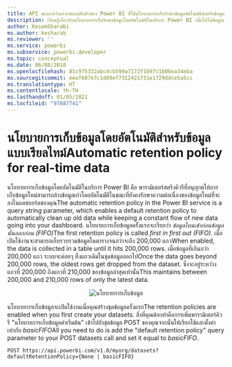 ```yaml
---
title: API ของการวิเคราะห์แบบฝังตัวของ Power BI ที่ใช้นโยบายการเก็บรักษาข้อมูลอัตโนมัติสำหรับข้อมูลแบบเรียลไทม์เพื่อให้ได้ข้อมูลเชิงลึก BI แบบฝังตัวที่ดีขึ้น
description: เรียนรู้เกี่ยวกับนโยบายการเก็บรักษาข้อมูลโดยอัตโนมัติในบริการ Power BI เพื่อให้ได้ข้อมูลเชิงลึก BI แบบฝังที่ดีขึ้นโดยใช้การวิเคราะห์แบบฝังตัวของ Power BI
author: KesemSharabi
ms.author: kesharab
ms.reviewer: ''
ms.service: powerbi
ms.subservice: powerbi-developer
ms.topic: conceptual
ms.date: 06/08/2018
ms.openlocfilehash: 81c975332abc4cb599a7172f1697c1b06ea34eba
ms.sourcegitcommit: eeaf607e7c1d89ef7312421731e1729ddce5a5cc
ms.translationtype: HT
ms.contentlocale: th-TH
ms.lasthandoff: 01/05/2021
ms.locfileid: "97887741"
---
```

# <a name="automatic-retention-policy-for-real-time-data"></a><span data-ttu-id="eb092-104">นโยบายการเก็บข้อมูลโดยอัตโนมัติสำหรับข้อมูลแบบเรียลไทม์</span><span class="sxs-lookup"><span data-stu-id="eb092-104">Automatic retention policy for real-time data</span></span>

<span data-ttu-id="eb092-105">นโยบายการเก็บข้อมูลโดยอัตโนมัติในบริการ Power BI คือ พารามิเตอร์สตริงคิวรีที่อนุญาตให้การเก็บข้อมูลใหม่สามารถล้างข้อมูลเก่าโดยอัตโนมัติในขณะที่ยังคงรักษาความต่อเนื่องของข้อมูลใหม่ที่จะลงในแดชบอร์ดของคุณ</span><span class="sxs-lookup"><span data-stu-id="eb092-105">The automatic retention policy in the Power BI service is a query string parameter, which enables a default retention policy to automatically clean up old data while keeping a constant flow of new data going into your dashboard.</span></span> <span data-ttu-id="eb092-106">นโยบายการเก็บข้อมูลครั้งแรกจะเรียกว่า *ข้อมูลไหนเข้าก่อนข้อมูลนั้นออกก่อน (FIFO)*</span><span class="sxs-lookup"><span data-stu-id="eb092-106">The first retention policy is called *first in first out (FIFO)*.</span></span> <span data-ttu-id="eb092-107">เมื่อเปิดใช้งานจะสามารถเก็บรวบรวมข้อมูลในตารางจนกว่าจะถึง 200,000 แถว</span><span class="sxs-lookup"><span data-stu-id="eb092-107">When enabled, the data is collected in a table until it hits 200,000 rows.</span></span> <span data-ttu-id="eb092-108">เมื่อข้อมูลที่เกินกว่า 200,000 แถว ระบบจะค่อยๆ ทิ้งแถวเดิมในชุดข้อมูลออกไป</span><span class="sxs-lookup"><span data-stu-id="eb092-108">Once the data goes beyond 200,000 rows, the oldest rows get dropped from the dataset.</span></span> <span data-ttu-id="eb092-109">ซึ่งจะอยู่ระหว่างแถวที่ 200,000 ถึงแถวที่ 210,000 ของข้อมูลล่าสุดเท่านั้น</span><span class="sxs-lookup"><span data-stu-id="eb092-109">This maintains between 200,000 and 210,000 rows of only the latest data.</span></span>  
  
<center>

![นโยบายการเก็บข้อมูล](media/api-Automatic-retention-policy-for-real-time-data/retention-policy.png) 

</center>

<span data-ttu-id="eb092-111">นโยบายการเก็บข้อมูลจะเปิดใช้งานเมื่อคุณสร้างชุดข้อมูลครั้งแรก</span><span class="sxs-lookup"><span data-stu-id="eb092-111">The retention policies are enabled when you first create your datasets.</span></span> <span data-ttu-id="eb092-112">สิ่งที่คุณต้องทำคือการเพิ่มพารามิเตอร์คิวรี "นโยบายการเก็บข้อมูลค่าเริ่มต้น" เข้าไปยังชุดข้อมูล POST ของคุณจากนั้นให้เรียกใช้และตั้งค่าเท่ากับ *basicFIFO*</span><span class="sxs-lookup"><span data-stu-id="eb092-112">All you need to do is add the "default retention policy" query parameter to your POST datasets call and set it equal to *basicFIFO*.</span></span>  

```console
POST https://api.powerbi.com/v1.0/myorg/datasets?defaultRetentionPolicy={None | basicFIFO}
```
